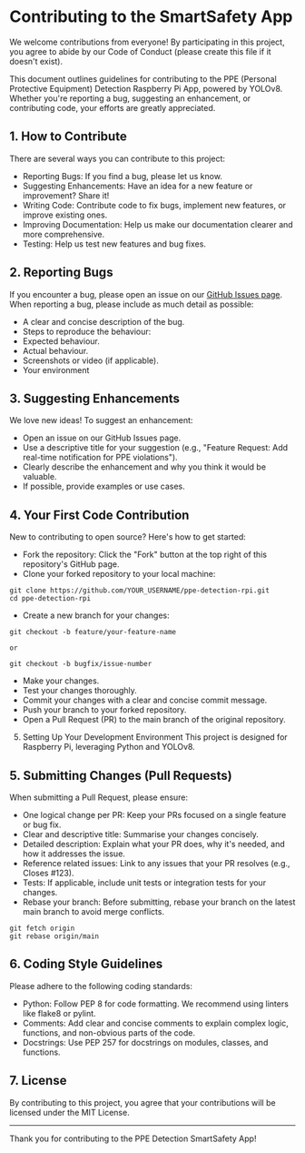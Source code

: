 # Contributing to the SmartSafety App
We welcome contributions from everyone! By participating in this project, you agree to abide by our Code of Conduct (please create this file if it doesn't exist).

This document outlines guidelines for contributing to the PPE (Personal Protective Equipment) Detection Raspberry Pi App, powered by YOLOv8. Whether you're reporting a bug, suggesting an enhancement, or contributing code, your efforts are greatly appreciated.

## 1. How to Contribute
There are several ways you can contribute to this project:
- Reporting Bugs: If you find a bug, please let us know.
- Suggesting Enhancements: Have an idea for a new feature or improvement? Share it!
- Writing Code: Contribute code to fix bugs, implement new features, or improve existing ones.
- Improving Documentation: Help us make our documentation clearer and more comprehensive.
- Testing: Help us test new features and bug fixes.

## 2. Reporting Bugs
If you encounter a bug, please open an issue on our [GitHub Issues page](https://github.com/AngeloRafael02/SmartSafety/issues).
When reporting a bug, please include as much detail as possible:

- A clear and concise description of the bug.
- Steps to reproduce the behaviour:
- Expected behaviour.
- Actual behaviour.
- Screenshots or video (if applicable).
- Your environment

## 3. Suggesting Enhancements
We love new ideas! To suggest an enhancement:
- Open an issue on our GitHub Issues page.
- Use a descriptive title for your suggestion (e.g., "Feature Request: Add real-time notification for PPE violations").
- Clearly describe the enhancement and why you think it would be valuable.
- If possible, provide examples or use cases.

## 4. Your First Code Contribution
New to contributing to open source? Here's how to get started:
- Fork the repository: Click the "Fork" button at the top right of this repository's GitHub page.
- Clone your forked repository to your local machine:
```
git clone https://github.com/YOUR_USERNAME/ppe-detection-rpi.git
cd ppe-detection-rpi
```
- Create a new branch for your changes:
```
git checkout -b feature/your-feature-name

or

git checkout -b bugfix/issue-number
```
- Make your changes.
- Test your changes thoroughly.
- Commit your changes with a clear and concise commit message.
- Push your branch to your forked repository.
- Open a Pull Request (PR) to the main branch of the original repository.

5. Setting Up Your Development Environment
This project is designed for Raspberry Pi, leveraging Python and YOLOv8.


## 5. Submitting Changes (Pull Requests)
When submitting a Pull Request, please ensure:
- One logical change per PR: Keep your PRs focused on a single feature or bug fix.
- Clear and descriptive title: Summarise your changes concisely.
- Detailed description: Explain what your PR does, why it's needed, and how it addresses the issue.
- Reference related issues: Link to any issues that your PR resolves (e.g., Closes #123).
- Tests: If applicable, include unit tests or integration tests for your changes.
- Rebase your branch: Before submitting, rebase your branch on the latest main branch to avoid merge conflicts.
```
git fetch origin
git rebase origin/main
```

## 6. Coding Style Guidelines
Please adhere to the following coding standards:
- Python: Follow PEP 8 for code formatting. We recommend using linters like flake8 or pylint.
- Comments: Add clear and concise comments to explain complex logic, functions, and non-obvious parts of the code.
- Docstrings: Use PEP 257 for docstrings on modules, classes, and functions.

## 7. License
By contributing to this project, you agree that your contributions will be licensed under the MIT License.

---
Thank you for contributing to the PPE Detection SmartSafety App!
